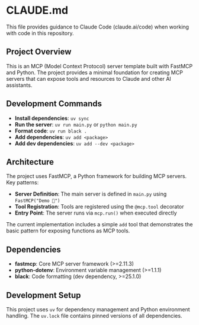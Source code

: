 # CLAUDE.md

This file provides guidance to Claude Code (claude.ai/code) when working with code in this repository.

## Project Overview

This is an MCP (Model Context Protocol) server template built with FastMCP and Python. The project provides a minimal foundation for creating MCP servers that can expose tools and resources to Claude and other AI assistants.

## Development Commands

- **Install dependencies**: `uv sync`
- **Run the server**: `uv run main.py` or `python main.py`
- **Format code**: `uv run black .`
- **Add dependencies**: `uv add <package>`
- **Add dev dependencies**: `uv add --dev <package>`

## Architecture

The project uses FastMCP, a Python framework for building MCP servers. Key patterns:

- **Server Definition**: The main server is defined in `main.py` using `FastMCP("Demo 🚀")`
- **Tool Registration**: Tools are registered using the `@mcp.tool` decorator
- **Entry Point**: The server runs via `mcp.run()` when executed directly

The current implementation includes a simple `add` tool that demonstrates the basic pattern for exposing functions as MCP tools.

## Dependencies

- **fastmcp**: Core MCP server framework (>=2.11.3)
- **python-dotenv**: Environment variable management (>=1.1.1)
- **black**: Code formatting (dev dependency, >=25.1.0)

## Development Setup

This project uses `uv` for dependency management and Python environment handling. The `uv.lock` file contains pinned versions of all dependencies.